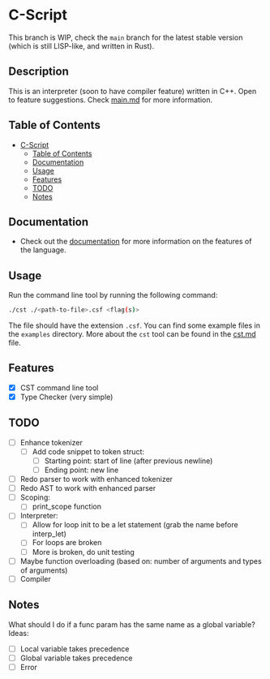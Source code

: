 # C-Script
This branch is WIP, check the `main` branch for the latest stable version (which is still LISP-like, and written in Rust).
## Description
This is an interpreter (soon to have compiler feature) written in C++. Open to feature suggestions. Check [main.md](docs/main.md) for more information.

## Table of Contents
- [C-Script](#c-script)
  - [Table of Contents](#table-of-contents)
  - [Documentation](#documentation)
  - [Usage](#usage)
  - [Features](#features)
  - [TODO](#todo)
  - [Notes](#notes)

## Documentation
- Check out the [documentation](docs/main.md) for more information on the features of the language.

## Usage
Run the command line tool by running the following command:
```bash
./cst ./<path-to-file>.csf <flag(s)>
```
The file should have the extension `.csf`. You can find some example files in the `examples` directory.
More about the `cst` tool can be found in the [cst.md](docs/cst.md) file.

## Features
- [x] CST command line tool
- [x] Type Checker (very simple)

## TODO
- [ ] Enhance tokenizer
    - [ ] Add code snippet to token struct:
        - [ ] Starting point: start of line (after previous newline)
        - [ ] Ending point: new line
- [ ] Redo parser to work with enhanced tokenizer
- [ ] Redo AST to work with enhanced parser
- [ ] Scoping:
    - [ ] print_scope function
- [ ] Interpreter:
    - [ ] Allow for loop init to be a let statement (grab the name before interp_let)
    - [ ] For loops are broken
    - [ ] More is broken, do unit testing
- [ ] Maybe function overloading (based on: number of arguments and types of arguments)
- [ ] Compiler
 
## Notes

What should I do if a func param has the same name as a global variable?
Ideas:
- [ ] Local variable takes precedence
- [ ] Global variable takes precedence
- [ ] Error
